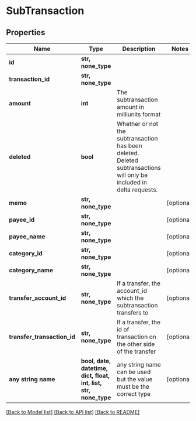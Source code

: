 # SubTransaction


## Properties
Name | Type | Description | Notes
------------ | ------------- | ------------- | -------------
**id** | **str, none_type** |  | 
**transaction_id** | **str, none_type** |  | 
**amount** | **int** | The subtransaction amount in milliunits format | 
**deleted** | **bool** | Whether or not the subtransaction has been deleted.  Deleted subtransactions will only be included in delta requests. | 
**memo** | **str, none_type** |  | [optional] 
**payee_id** | **str, none_type** |  | [optional] 
**payee_name** | **str, none_type** |  | [optional] 
**category_id** | **str, none_type** |  | [optional] 
**category_name** | **str, none_type** |  | [optional] 
**transfer_account_id** | **str, none_type** | If a transfer, the account_id which the subtransaction transfers to | [optional] 
**transfer_transaction_id** | **str, none_type** | If a transfer, the id of transaction on the other side of the transfer | [optional] 
**any string name** | **bool, date, datetime, dict, float, int, list, str, none_type** | any string name can be used but the value must be the correct type | [optional]

[[Back to Model list]](../README.md#documentation-for-models) [[Back to API list]](../README.md#documentation-for-api-endpoints) [[Back to README]](../README.md)


